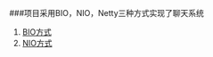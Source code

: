 ###项目采用BIO，NIO，Netty三种方式实现了聊天系统
1. [BIO方式](https://github.com/jiaojizu/java/tree/master/chat/BIO)
1. [NIO方式](https://github.com/jiaojizu/java/tree/master/chat/NIO)
